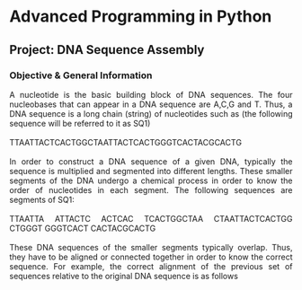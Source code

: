 # Advanced Programming in Python 
## Project: DNA Sequence Assembly

<div align="justify">
  
### Objective & General Information
A nucleotide is the basic building block of DNA sequences. The four nucleobases that can appear in a DNA sequence are A,C,G and T. Thus, a DNA sequence is a long chain (string) of nucleotides such as (the following sequence will be referred to it as SQ1)<br />
<br />
                  TTAATTACTCACTGGCTAATTACTCACTGGGTCACTACGCACTG<br />
<br />
In order to construct a DNA sequence of a given DNA, typically the sequence is multiplied and segmented into different lengths. These smaller segments of the DNA undergo a chemical process in order to know the order of nucleotides in each segment. The following sequences are segments of SQ1:<br />
<br />
TTAATTA ATTACTC ACTCAC TCACTGGCTAA CTAATTACTCACTGG CTGGGT GGGTCACT CACTACGCACTG<br />
<br />
These DNA sequences of the smaller segments typically overlap. Thus, they have to be aligned or connected together in order to know the correct sequence. For example, the correct alignment of the previous set of sequences relative to the original DNA sequence is as follows<br />

</div>
